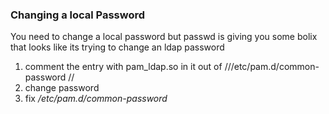 ### Changing a local Password


You need to change a local password but passwd is giving you some bolix that looks like its trying to change an ldap password

 1.  comment the entry with pam_ldap.so in it out of ///etc/pam.d/common-password
//
 1.  change password
 2.  fix */etc/pam.d/common-password*
